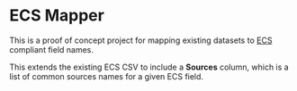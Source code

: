 # ECS Mapper

This is a proof of concept project for mapping existing datasets to [ECS](https://github.com/elastic/ecs) compliant field names.

This extends the existing ECS CSV to include a **Sources** column, which is a list of common sources names for a given ECS field.

